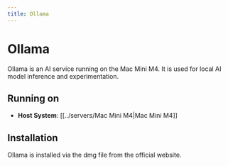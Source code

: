 ```yaml
---
title: Ollama
---
```


# Ollama

Ollama is an AI service running on the Mac Mini M4. It is used for local AI model inference and experimentation.

## Running on
- **Host System**: [[../servers/Mac Mini M4|Mac Mini M4]]

## Installation
Ollama is installed via the dmg file from the official website.

